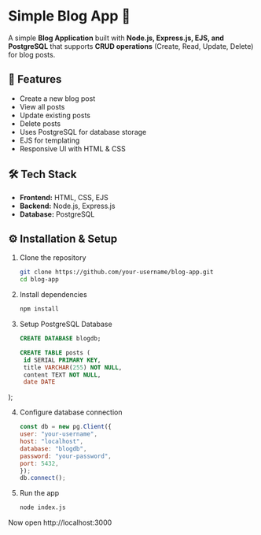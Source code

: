 # Simple Blog App 📝  

A simple **Blog Application** built with **Node.js, Express.js, EJS, and PostgreSQL** that supports **CRUD operations** (Create, Read, Update, Delete) for blog posts.  

## 🚀 Features  
- Create a new blog post  
- View all posts 
- Update existing posts   
- Delete posts 
- Uses PostgreSQL for database storage  
- EJS for templating  
- Responsive UI with HTML & CSS  

## 🛠️ Tech Stack  
- **Frontend:** HTML, CSS, EJS  
- **Backend:** Node.js, Express.js  
- **Database:** PostgreSQL  


## ⚙️ Installation & Setup  

1. Clone the repository  
   ```bash
   git clone https://github.com/your-username/blog-app.git
   cd blog-app

2. Install dependencies
   ```bash
   npm install

3. Setup PostgreSQL Database
   ```sql
   CREATE DATABASE blogdb;

   CREATE TABLE posts (
    id SERIAL PRIMARY KEY,
    title VARCHAR(255) NOT NULL,
    content TEXT NOT NULL,
    date DATE
  );

4. Configure database connection
    ```js
    const db = new pg.Client({
    user: "your-username",
    host: "localhost",
    database: "blogdb",
    password: "your-password",
    port: 5432,
    });
    db.connect();

5. Run the app
   ```bash
   node index.js

Now open  http://localhost:3000
